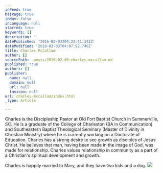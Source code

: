 ```yaml
---
inFeed: true
hasPage: true
inNav: false
inLanguage: null
starred: true
keywords: []
description: ''
datePublished: '2016-02-03T04:23:41.141Z'
dateModified: '2016-02-03T04:07:52.746Z'
title: Charles McCallum
author: []
sourcePath: _posts/2016-02-03-charles-mccallum.md
published: true
authors: []
publisher:
  name: null
  domain: null
  url: null
  favicon: null
url: charles-mccallum/index.html
_type: Article

---
```

Charles is the Discipleship Pastor at Old Fort Baptist Church in Summerville, SC.  He is a graduate of the College of Charleston (BA in Communication) and Southeastern Baptist Theological Seminary (Master of Divinity in Christian Ministry) where he is currently working on a Doctorate of Education. Charles has a strong desire to see growth as disciples of Jesus Christ. He believes that man, having been made in the image of God, was made for relationship. Charles values relationship in community as a part of a Christian's spiritual development and growth.

Charles is happily married to Mary, and they have two kids and a dog.
![](https://the-grid-user-content.s3-us-west-2.amazonaws.com/2c0e30b3-9d17-4c92-b512-eb359ea02358.jpg)